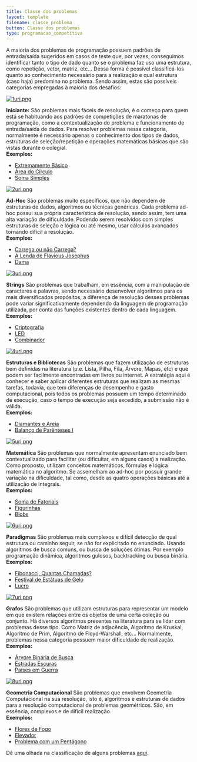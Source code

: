 ```yaml
---
title: Classe dos problemas
layout: template
filename: classe_problema
button: Classe dos problemas
type: programacao_competitiva
---
```



A maioria dos problemas de programação possuem padrões de entrada/saída sugeridos em casos de teste que, por vezes, conseguimos identificar tanto o tipo de dado quanto se o problema faz uso uma estrutura, como repetição, vetor, matriz, etc... Dessa forma é possível classificá-los quanto ao conhecimento necessário para a realização e qual estrutura (caso haja) predomina no problema. Sendo assim, estas são possíveis categorias empregadas à maioria dos desafios:

[![1uri.png](/images/6/6c/1uri.jpng)](/Arquivo:1uri.png)

**Iniciante:** São problemas mais fáceis de resolução, é o começo para quem está se habituando aos padrões de competições de maratonas de programação, como a contextualização do problema e funcionamento de entrada/saída de dados. Para resolver problemas nessa categoria, normalmente é necessário apenas o conhecimento dos tipos de dados, estruturas de seleção/repetição e operações matemáticas básicas que são vistas durante o colegial.  
**Exemplos:**

*   [Extremamente Básico](https://www.urionlinejudge.com.br/judge/pt/problems/view/1001)
*   [Área do Círculo](https://www.urionlinejudge.com.br/judge/pt/problems/view/1002)
*   [Soma Simples](https://www.urionlinejudge.com.br/judge/pt/problems/view/1003)

  

[![2uri.png](/images/6/6c/2uri.jpng)](/Arquivo:2uri.png)

**Ad-Hoc** São problemas muito específicos, que não dependem de estruturas de dados, algoritmos ou técnicas genéricas. Cada problema ad-hoc possui sua própria característica de resolução, sendo assim, tem uma alta variação de dificuldade. Podendo serem resolvidos com simples estruturas de seleção e lógica ou até mesmo, usar cálculos avançados tornando difícil a resolução.  
**Exemplos:**

*   [Carrega ou não Carrega?](https://www.urionlinejudge.com.br/judge/pt/problems/view/1026)
*   [A Lenda de Flavious Josephus](https://www.urionlinejudge.com.br/judge/pt/problems/view/1030)
*   [Dama](https://www.urionlinejudge.com.br/judge/pt/problems/view/1087)

  

[![3uri.png](/images/6/6c/3uri.jpng)](/Arquivo:3uri.png)

**Strings** São problemas que trabalham, em essência, com a manipulação de caracteres e palavras, sendo necessário desenvolver algoritmos para os mais diversificados propósitos, a diferença de resolução desses problemas pode variar significativamente dependendo da linguagem de programação utilizada, por conta das funções existentes dentro de cada linguagem.  
**Exemplos:**

*   [Criptografia](https://www.urionlinejudge.com.br/judge/pt/problems/view/1024)
*   [LED](https://www.urionlinejudge.com.br/judge/pt/problems/view/1168)
*   [Combinador](https://www.urionlinejudge.com.br/judge/pt/problems/view/1238)

  

[![4uri.png](/images/6/6c/4uri.jpng)](/Arquivo:4uri.png)

**Estruturas e Bibliotecas** São problemas que fazem utilização de estruturas bem definidas na literatura (p.e. Lista, Pilha, Fila, Árvore, Mapas, etc) e que podem ser facilmente encontradas em livros ou internet. A estratégia aqui é conhecer e saber aplicar diferentes estruturas que realizam as mesmas tarefas, todavia, que tem diferenças de desempenho e gasto computacional, pois todos os problemas possuem um tempo determinado de execução, caso o tempo de execução seja excedido, a submissão não é válida.  
**Exemplos:**

*   [Diamantes e Areia](https://www.urionlinejudge.com.br/judge/pt/problems/view/1069)
*   [Balanço de Parênteses I](https://www.urionlinejudge.com.br/judge/pt/problems/view/1068)

  

[![5uri.png](/images/6/6c/5uri.jpng)](/Arquivo:5uri.png)

**Matemática** São problemas que normalmente apresentam enunciado bem contextualizado para facilitar (ou dificultar, em alguns casos) a realização. Como proposto, utilizam conceitos matemáticos, fórmulas e lógica matemática no algoritmo. Se assemelham ao ad-hoc por possuir grande variação na dificuldade, tal como, desde as quatro operações básicas até a utilização de integrais.  
**Exemplos:**

*   [Soma de Fatoriais](https://www.urionlinejudge.com.br/judge/pt/problems/view/1161)
*   [Figurinhas](https://www.urionlinejudge.com.br/judge/pt/problems/view/1028)
*   [Blobs](https://www.urionlinejudge.com.br/judge/pt/problems/view/1170)

  

[![6uri.png](/images/6/6c/6uri.jpng)](/Arquivo:6uri.png)

**Paradigmas** São problemas mais complexos e difícil detecção de qual estrutura ou caminho seguir, se não for explicitado no enunciado. Usando algoritmos de busca comuns, ou busca de soluções ótimas. Por exemplo programação dinâmica, algoritmos gulosos, backtracking ou busca binária.  
**Exemplos:**

*   [Fibonacci, Quantas Chamadas?](https://www.urionlinejudge.com.br/judge/pt/problems/view/1029)
*   [Festival de Estátuas de Gelo](https://www.urionlinejudge.com.br/judge/pt/problems/view/1034)
*   [Lucro](https://www.urionlinejudge.com.br/judge/pt/problems/view/1310)

  
  

[![7uri.png](/images/6/6c/7uri.jpng)](/Arquivo:7uri.png)

**Grafos** São problemas que utilizam estruturas para representar um modelo em que existem relações entre os objetos de uma certa coleção ou conjunto. Há diversos algoritmos presentes na literatura para se lidar com problemas desse tipo. Como Matriz de adjacência, Algoritmo de Kruskal, Algoritmo de Prim, Algoritmo de Floyd-Warshall, etc... Normalmente, problemas nessa categoria possuem maior dificuldade de realização.  
**Exemplos:**

*   [Árvore Binária de Busca](https://www.urionlinejudge.com.br/judge/pt/problems/view/1195)
*   [Estradas Escuras](https://www.urionlinejudge.com.br/judge/pt/problems/view/1152)
*   [Países em Guerra](https://www.urionlinejudge.com.br/judge/pt/problems/view/1148)

  

[![8uri.png](/images/6/6c/8uri.jpng)](/Arquivo:8uri.png)

**Geometria Computacional** São problemas que envolvem Geometria Computacional na sua resolução, isto é, algoritmos e estruturas de dados para a resolução computacional de problemas geométricos. São, em essência, complexos e de difícil realização.  
**Exemplos:**

*   [Flores de Fogo](https://www.urionlinejudge.com.br/judge/pt/problems/view/1039)
*   [Elevador](https://www.urionlinejudge.com.br/judge/pt/problems/view/1124)
*   [Problema com um Pentágono](https://www.urionlinejudge.com.br/judge/pt/problems/view/1292)

  
  

Dê uma olhada na classificação de alguns problemas [aqui](/Classifica%C3%A7%C3%A3o_de_problemas "Classificação de problemas").
